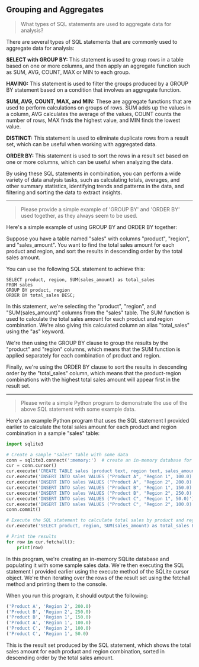 ## Grouping and Aggregates 

> What types of SQL statements are used to aggregate data for analysis? 

There are several types of SQL statements that are commonly used to aggregate data for analysis:

**SELECT with GROUP BY:** This statement is used to group rows in a table based on one or more columns, and then apply an aggregate function such as SUM, AVG, COUNT, MAX or MIN to each group.

**HAVING:** This statement is used to filter the groups produced by a GROUP BY statement based on a condition that involves an aggregate function.

**SUM, AVG, COUNT, MAX, and MIN:** These are aggregate functions that are used to perform calculations on groups of rows. SUM adds up the values in a column, AVG calculates the average of the values, COUNT counts the number of rows, MAX finds the highest value, and MIN finds the lowest value.

**DISTINCT:** This statement is used to eliminate duplicate rows from a result set, which can be useful when working with aggregated data.

**ORDER BY:** This statement is used to sort the rows in a result set based on one or more columns, which can be useful when analyzing the data.

By using these SQL statements in combination, you can perform a wide variety of data analysis tasks, such as calculating totals, averages, and other summary statistics, identifying trends and patterns in the data, and filtering and sorting the data to extract insights.

---
> Please provide a simple example of 'GROUP BY' and 'ORDER BY' used together, as they always seem to be used. 

Here's a simple example of using GROUP BY and ORDER BY together:

Suppose you have a table named "sales" with columns "product", "region", and "sales_amount". You want to find the total sales amount for each product and region, and sort the results in descending order by the total sales amount.

You can use the following SQL statement to achieve this:

```vbnet
SELECT product, region, SUM(sales_amount) as total_sales
FROM sales
GROUP BY product, region
ORDER BY total_sales DESC;
```

In this statement, we're selecting the "product", "region", and "SUM(sales_amount)" columns from the "sales" table. The SUM function is used to calculate the total sales amount for each product and region combination. We're also giving this calculated column an alias "total_sales" using the "as" keyword.

We're then using the GROUP BY clause to group the results by the "product" and "region" columns, which means that the SUM function is applied separately for each combination of product and region.

Finally, we're using the ORDER BY clause to sort the results in descending order by the "total_sales" column, which means that the product-region combinations with the highest total sales amount will appear first in the result set.

---
> Please write a simple Python program to demonstrate the use of the above SQL statement with some example data.  

Here's an example Python program that uses the SQL statement I provided earlier to calculate the total sales amount for each product and region combination in a sample "sales" table:

```python
import sqlite3

# Create a sample "sales" table with some data
conn = sqlite3.connect(':memory:')  # create an in-memory database for testing
cur = conn.cursor()
cur.execute('CREATE TABLE sales (product text, region text, sales_amount real)')
cur.execute('INSERT INTO sales VALUES ("Product A", "Region 1", 100.0)')
cur.execute('INSERT INTO sales VALUES ("Product A", "Region 2", 200.0)')
cur.execute('INSERT INTO sales VALUES ("Product B", "Region 1", 150.0)')
cur.execute('INSERT INTO sales VALUES ("Product B", "Region 2", 250.0)')
cur.execute('INSERT INTO sales VALUES ("Product C", "Region 1", 50.0)')
cur.execute('INSERT INTO sales VALUES ("Product C", "Region 2", 100.0)')
conn.commit()

# Execute the SQL statement to calculate total sales by product and region
cur.execute('SELECT product, region, SUM(sales_amount) as total_sales FROM sales GROUP BY product, region ORDER BY total_sales DESC')

# Print the results
for row in cur.fetchall():
    print(row)
```

In this program, we're creating an in-memory SQLite database and populating it with some sample sales data. We're then executing the SQL statement I provided earlier using the execute method of the SQLite cursor object. We're then iterating over the rows of the result set using the fetchall method and printing them to the console.

When you run this program, it should output the following:

```python
('Product A', 'Region 2', 200.0)
('Product B', 'Region 2', 250.0)
('Product B', 'Region 1', 150.0)
('Product A', 'Region 1', 100.0)
('Product C', 'Region 2', 100.0)
('Product C', 'Region 1', 50.0)
```

This is the result set produced by the SQL statement, which shows the total sales amount for each product and region combination, sorted in descending order by the total sales amount.



